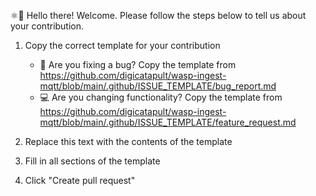 ⚛👋 Hello there! Welcome. Please follow the steps below to tell us about your contribution.

1. Copy the correct template for your contribution

   - 🐛 Are you fixing a bug? Copy the template from <https://github.com/digicatapult/wasp-ingest-mqtt/blob/main/.github/ISSUE_TEMPLATE/bug_report.md>
   - 💻 Are you changing functionality? Copy the template from <https://github.com/digicatapult/wasp-ingest-mqtt/blob/main/.github/ISSUE_TEMPLATE/feature_request.md>

2. Replace this text with the contents of the template
3. Fill in all sections of the template
4. Click "Create pull request"
